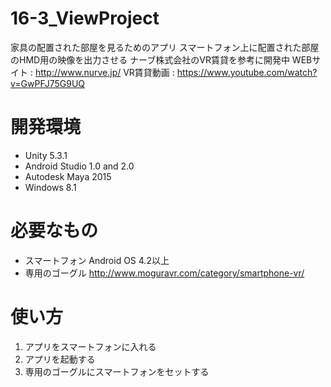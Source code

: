# 16-3_ViewProject
家具の配置された部屋を見るためのアプリ
スマートフォン上に配置された部屋のHMD用の映像を出力させる
ナーブ株式会社のVR賃貸を参考に開発中
WEBサイト : http://www.nurve.jp/
VR賃貸動画 : https://www.youtube.com/watch?v=GwPFJ75G9UQ

# 開発環境
- Unity 5.3.1
- Android Studio 1.0 and 2.0
- Autodesk Maya 2015
- Windows 8.1

# 必要なもの
- スマートフォン Android OS 4.2以上
- 専用のゴーグル
  http://www.moguravr.com/category/smartphone-vr/

# 使い方
1. アプリをスマートフォンに入れる
1. アプリを起動する
1. 専用のゴーグルにスマートフォンをセットする


